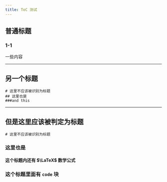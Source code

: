 ```yaml
---
title: ToC 测试
---
```


## 普通标题

### 1-1

一些内容

---

## 另一个标题

```
# 这里不应该被识别为标题
## 这里也是
###and this
```

---

## 但是这里应该被判定为标题

```
# 这里不应该被识别为标题
```

### 这里也是

#### 这个标题内还有 $\LaTeX$ 数学公式

### 这个标题里面有 `code` 块
